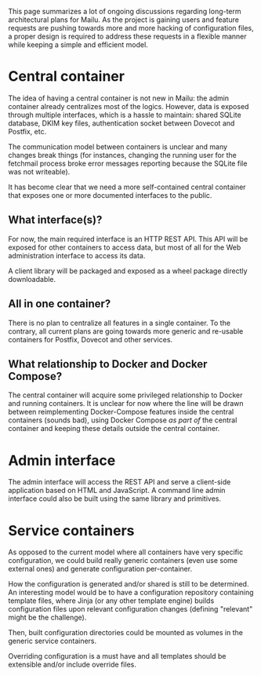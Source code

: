 This page summarizes a lot of ongoing discussions regarding long-term architectural plans for Mailu. As the project is gaining users and feature requests are pushing towards more and more hacking of configuration files, a proper design is required to address these requests in a flexible manner while keeping a simple and efficient model.

# Central container

The idea of having a central container is not new in Mailu: the admin container already centralizes most of the logics. However, data is exposed through multiple interfaces, which is a hassle to maintain: shared SQLite database, DKIM key files, authentication socket between Dovecot and Postfix, etc.

The communication model between containers is unclear and many changes break things (for instances, changing the running user for the fetchmail process broke error messages reporting because the SQLite file was not writeable).

It has become clear that we need a more self-contained central container that exposes one or more documented interfaces to the public.

## What interface(s)?

For now, the main required interface is an HTTP REST API. This API will be exposed for other containers to access data, but most of all for the Web administration interface to access its data.

A client library will be packaged and exposed as a wheel package directly downloadable.

## All in one container?

There is no plan to centralize all features in a single container. To the contrary, all current plans are going towards more generic and re-usable containers for Postfix, Dovecot and other services.

## What relationship to Docker and Docker Compose?

The central container will acquire some privileged relationship to Docker and running containers. It is unclear for now where the line will be drawn between reimplementing Docker-Compose features inside the central containers (sounds bad), using Docker Compose *as part of* the central container and keeping these details outside the central container.

# Admin interface

The admin interface will access the REST API and serve a client-side application based on HTML and JavaScript. A command line admin interface could also be built using the same library and primitives.

# Service containers

As opposed to the current model where all containers have very specific configuration, we could build really generic containers (even use some external ones) and generate configuration per-container.

How the configuration is generated and/or shared is still to be determined. An interesting model would be to have a configuration repository containing template files, where Jinja (or any other template engine) builds configuration files upon relevant configuration changes (defining "relevant" might be the challenge).

Then, built configuration directories could be mounted as volumes in the generic service containers.

Overriding configuration is a must have and all templates should be extensible and/or include override files.
